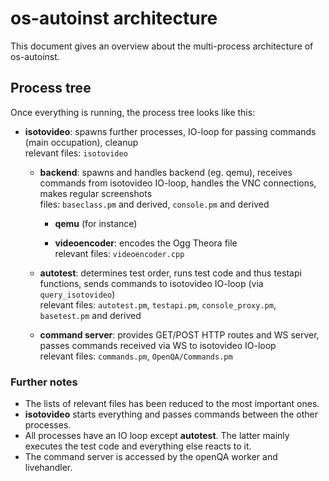 # os-autoinst architecture
This document gives an overview about the multi-process architecture of os-autoinst.

## Process tree
Once everything is running, the process tree looks like this:

* **isotovideo**: spawns further processes, IO-loop for passing commands (main occupation), cleanup  
  relevant files: `isotovideo`

    * **backend**: spawns and handles backend (eg. qemu), receives commands from isotovideo IO-loop,
                   handles the VNC connections, makes regular screenshots  
      files: `baseclass.pm` and derived, `console.pm` and derived

        * **qemu** (for instance)

        * **videoencoder**: encodes the Ogg Theora file  
          relevant files: `videoencoder.cpp`

    * **autotest**: determines test order, runs test code and thus testapi functions, sends
                    commands to isotovideo IO-loop (via `query_isotovideo`)  
      relevant files: `autotest.pm`, `testapi.pm`, `console_proxy.pm`, `basetest.pm` and derived

    * **command server**: provides GET/POST HTTP routes and WS server, passes commands received via
                          WS to isotovideo IO-loop  
      relevant files: `commands.pm`, `OpenQA/Commands.pm`

### Further notes
* The lists of relevant files has been reduced to the most important ones.
* **isotovideo** starts everything and passes commands between the other processes.
* All processes have an IO loop except **autotest**. The latter mainly executes the test code and
  everything else reacts to it.
* The command server is accessed by the openQA worker and livehandler.